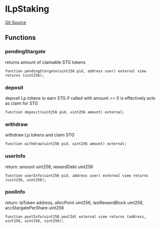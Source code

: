 # ILpStaking
[Git Source](https://github.com-hedgefarm/HedgeFarm/smart-farmer/blob/c90db012f9c5fe4b328d8988c68447eed814b014/contracts/yield/interface/stargate/ILpStaking.sol)


## Functions
### pendingStargate

returns amount of claimable STG tokens


```solidity
function pendingStargate(uint256 pid, address user) external view returns (uint256);
```

### deposit

deposit Lp tokens to earn STG
if called with amount == 0 is effectively acts as claim for STG


```solidity
function deposit(uint256 pid, uint256 amount) external;
```

### withdraw

withdraw Lp tokens and claim STG


```solidity
function withdraw(uint256 pid, uint256 amount) external;
```

### userInfo

return: amount uint256, rewardDebt uint256


```solidity
function userInfo(uint256 pid, address user) external view returns (uint256, uint256);
```

### poolInfo

return: lpToken address, allocPoint uint256, lastRewardBlock uint256, accStargatePerShare uint256


```solidity
function poolInfo(uint256 poolId) external view returns (address, uint256, uint256, uint256);
```

